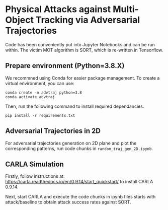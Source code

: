 # Physical Attacks against Multi-Object Tracking via Adversarial Trajectories

Code has been conveniently put into Jupyter Notebooks and can be run within. The victim MOT algorithm is SORT, which is re-written in Tensorflow. 

## Prepare environment (Python=3.8.X)

We recommned using Conda for easier package management. To create a virtual environment, you can use:

```
conda create -n advtraj python=3.8
conda activate advtraj
```

Then, run the following command to install required dependancies.

```
pip install -r requirements.txt
```

## Adversarial Trajectories in 2D

For adversarial trajectories generation on 2D plane and plot the corresponding patterns, run code chunks in `random_traj_gen_2D.ipynb`.

## CARLA Simulation

Firstly, follow instructions at: https://carla.readthedocs.io/en/0.9.14/start_quickstart/ to install CARLA 0.9.14.

Next, start CARLA and execute the code chunks in ipynb files starts with attack/baseline to obtain attack success rates against SORT.